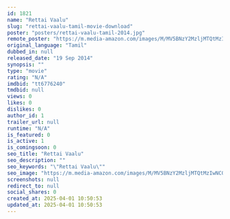 ```yaml
---
id: 1821
name: "Rettai Vaalu"
slug: "rettai-vaalu-tamil-movie-download"
poster: "posters/rettai-vaalu-tamil-2014.jpg"
remote_poster: "https://m.media-amazon.com/images/M/MV5BNzY2MzljMTQtMzIwNC00MWE5LTgxZGEtMGU4NTgzY2M4OGRlXkEyXkFqcGdeQXVyMjcyOTUxOTQ@._V1_SX300.jpg"
original_language: "Tamil"
dubbed_in: null
released_date: "19 Sep 2014"
synopsis: ""
type: "movie"
rating: "N/A"
imdbid: "tt6776240"
tmdbid: null
views: 0
likes: 0
dislikes: 0
author_id: 1
trailer_url: null
runtime: "N/A"
is_featured: 0
is_active: 1
is_comingsoon: 0
seo_title: "Rettai Vaalu"
seo_description: ""
seo_keywords: "\"Rettai Vaalu\""
seo_image: "https://m.media-amazon.com/images/M/MV5BNzY2MzljMTQtMzIwNC00MWE5LTgxZGEtMGU4NTgzY2M4OGRlXkEyXkFqcGdeQXVyMjcyOTUxOTQ@._V1_SX300.jpg"
screenshots: null
redirect_to: null
social_shares: 0
created_at: 2025-04-01 10:50:53
updated_at: 2025-04-01 10:50:53
---
```


